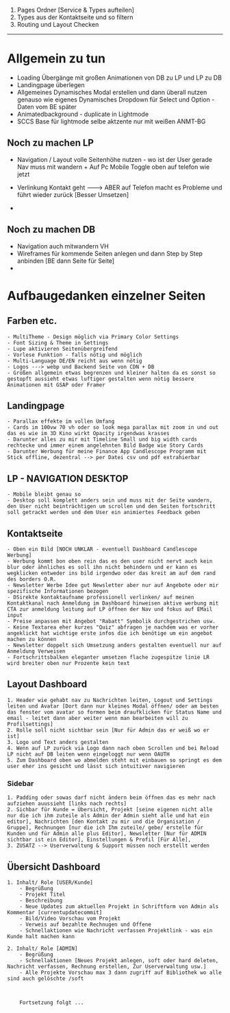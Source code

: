 1. Pages Ordner [Service & Types aufteilen]
2. Types aus der Kontaktseite und so filtern
3. Routing und Layout Checken





---

# Allgemein zu tun 

- Loading Übergänge mit großen Animationen von DB zu LP und LP zu DB 
- Landingpage überlegen
- Allgemeines Dynamisches Modal erstellen und dann überall nutzen genauso wie eigenes Dynamisches Dropdown für Select und Option - Daten vom BE später
- Animatedbackground - duplicate in Lightmode
- SCCS Base für lightmode selbe aktzente nur mit weißen ANMT-BG

## Noch zu machen LP 

- Navigation / Layout volle Seitenhöhe nutzen - wo ist der User gerade Nav muss mit wandern + Auf Pc Mobile Toggle oben auf telefon wie jetzt 

- Verlinkung Kontakt geht ---> ABER auf Telefon macht es Probleme und führt wieder zurück [Besser Umsetzen]
-  

## Noch zu machen DB

- Navigation auch mitwandern VH
- Wireframes für kommende Seiten anlegen und dann Step by Step anbinden [BE dann Seite für Seite]
- 




# Aufbaugedanken einzelner Seiten

## Farben etc. 

    - MultiTheme - Design möglich via Primary Color Settings
    - Font Sizing & Theme in Settings
    - Lupe aktivieren Seitenübergreifend
    - Vorlese Funktion - falls nötig und möglich
    - Multi-Language DE/EN reicht aus wenn nötig
    - Logos ---> webp und Backend Seite von CDN + DB
    - Größen allgemein etwas begrenzen und kleiner halten da es sonst so gestopft aussieht etwas luftiger gestalten wenn nötig bessere Animationen mit GSAP oder Framer


## Landingpage 

    - Parallax effekte im vollen Umfang
    - Cards im 100vw 70 vh oder so look mega parallax mit zoom in und out das es wie im 3D Kino wirkt Opacity irgendwas krasses
    - Darunter alles zu mir mit Timeline Small und big width cards rechtecke und immer einem angelehnten Bild Badge wie Story Cards
    - Darunter Werbung für meine Finance App Candlescope Programm mit Stick offline, dezentral --> per Datei csv und pdf extrahierbar

## LP - NAVIGATION DESKTOP

    - Mobile bleibt genau so
    - Desktop soll komplett anders sein und muss mit der Seite wandern, den User nicht beinträchtigen um scrollen und den Seiten fortschritt soll getrackt werden und dem User ein animiertes Feedback geben 

## Kontaktseite

    - Oben ein Bild [NOCH UNKLAR - eventuell Dashboard Candlescope Werbung]
    - Werbung kommt bon oben rein das es den user nicht nervt auch kein blur oder ähnliches es soll ihn nicht behindern und er kann es wegklicken entweder ins bild irgendwo oder das kreit am auf dem rand des borders O.R.
    - Newsletter Werbe Idee gut Newsletter aber nur auf Angebote oder mir spezifische Informationen bezogen
    - DSirekte kontaktaufname professionell verlinken/ auf meinen Kontaktkanal nach Anmeldung im Dashboard hinweisen aktive werbung mit CTA zur anmeldung leitung auf LP öffnen der Nav und fokus auf EMail input
    - Preise anpassen mit Angebot "Rabatt" Symbolik durchgestrichen usw.
    - Keine Textarea eher kurzes "Quiz" abfragen je nachdem was er vorher angeklickt hat wichtige erste infos die ich benötige um ein angebot machen zu können
    - Newsletter doppelt sich Umsetzung anders gestalten eventuell nur auf Anmeldung Verweisen
    - Fortschrittsbalken eleganter umsetzen flache zugespitze linie LR wird breiter oben nur Prozente kein text

## Layout Dashboard

    1. Header wie gehabt nav zu Nachrichten leiten, Logout und Settings leiten und Avatar [Dort dann nur kleines Modal öffnen/ oder am besten das fenster vom avatar so formen beim draufklicken für Status Name und email - leitet dann aber weiter wenn man bearbeiten will zu Profilsettings]
    2. Rolle soll nicht sichtbar sein [Nur für Admin das er weiß wo er ist]
    3. Logo und Text anders gestalten
    4. Wenn auf LP zurück via Logo dann nach oben Scrollen und bei Reload LP nicht auf DB leiten wenn eingeloggt nur wenn OAUTH
    5. Zum Dashboard oben wo abmelden steht mit einbauen so springt es dem user eher ins gesicht und lässt sich intuitiver navigieren

### Sidebar

    1. Padding oder sowas darf nicht ändern beim öffnen das es mehr nach aufziehen auussieht [links nach rechts]
    2. Sichbar für Kunde = Übersicht, Projekt [seine eigenen nicht alle nur die ich ihm zuteile als Admin der Admin sieht alle und hat ein editor], Nachrichten [den Kontakt zu mir und die Organisation / Gruppe], Rechnungen [nur die ich Ihm zuteile/ gebe/ erstelle für Kunden und für Admin alle plus Editor], Newsletter [Nur für ADMIN sichtbar ist ein Editor], Einstellungen & Profil [Für Alle],  
    3. ZUSATZ --> Userverwaltung & Support müssen noch erstellt werden

## Übersicht Dashboard
    
    1. Inhalt/ Role [USER/Kunde]
        - Begrüßung
        - Projekt Titel
        - Beschreibung
        - Neue Updates zum aktuellen Projekt in Schriftform von Admin als Kommentar [currentupdatecommit]
        - Bild/Video Vorschau vom Projekt   
        - Verweis auf bezahlte Rechnugen und Offene
        - Schnellaktionen wie Nachricht verfassen Projektlink - was ein Kunde halt machen kann 

    2. Inhalt/ Role [ADMIN]
        - Begrüßung
        - Schnellaktionen [Neues Projekt anlegen, soft oder hard deleten, Nachricht verfassen, Rechnung erstellen, Zur Userverwaltung usw.]
        - Alle Projekte Vorschau max 3 dann zugriff auf Bibliothek wo alle sind auch gelöschte /soft  



        Fortsetzung folgt ...

    